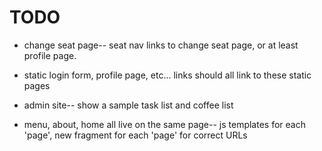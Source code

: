 # TODO

* change seat page-- seat nav links to change seat page, or at least profile page.


* static login form, profile page, etc... links should all link to these static pages

* admin site-- show a sample task list and coffee list

* menu, about, home all live on the same page-- js templates for each 'page', new fragment for each 'page' for correct URLs
